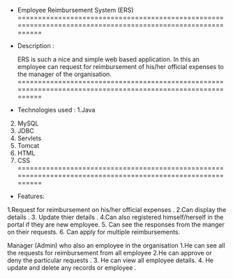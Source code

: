   * Employee Reimbursement System (ERS)
 ============================================================================================================
 * Description :
 
     ERS is  such a nice  and simple web based  application. In this an employee can request for reimbursement of his/her official expenses to the manager of the organisation.
  ============================================================================================================

 * Technologies used :
  1.Java
  2. MySQL
  3. JDBC
  4. Servlets
  5. Tomcat
  6. HTML
  7. CSS
  ============================================================================================================      
             
 * Features: 
 

1.Request for reimbursement on his/her official expenses  .
  2.Can display the details .
  3. Update thier details .
  4.Can also registered himself/herself in the portal if they are new employee.
  5. Can see the responses from the manger on their requests.
  6. Can apply for multiple reimbursements.
  
  
  Manager (Admin) who also an employee in the organisation 
  1.He can see all the  requests for reimbursement from all employee
  2.He can approve or deny the particular requests .
  3. He can view all employee details.
  4. He update and delete any records or employee .
